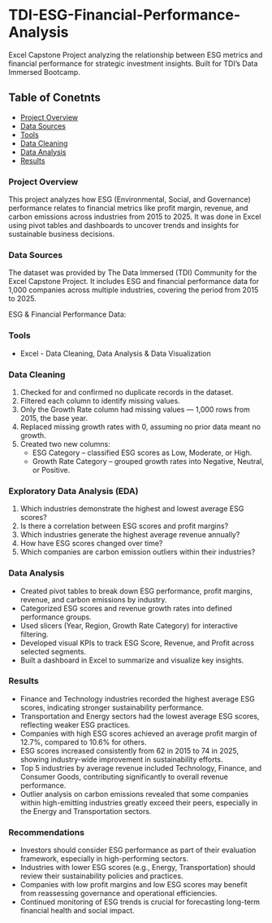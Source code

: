 # TDI-ESG-Financial-Performance-Analysis
Excel Capstone Project analyzing the relationship between ESG metrics and financial performance for strategic investment insights. Built for TDI’s Data Immersed Bootcamp.

## Table of Conetnts

- [Project Overview](#project-overview)
- [Data Sources](#data-sources)
- [Tools](#tools)
- [Data Cleaning](#data-cleaning)
- [Data Analysis](#data-analysis)
- [Results](#results)


### Project Overview

This project analyzes how ESG (Environmental, Social, and Governance) performance relates to financial metrics like profit margin, revenue, and carbon emissions across industries from 2015 to 2025. It was done in Excel using pivot tables and dashboards to uncover trends and insights for sustainable business decisions.

### Data Sources

The dataset was provided by The Data Immersed (TDI) Community for the Excel Capstone Project. It includes ESG and financial performance data for 1,000 companies across multiple industries, covering the period from 2015 to 2025.

ESG & Financial Performance Data:

### Tools

- Excel - Data Cleaning, Data Analysis & Data Visualization

### Data Cleaning

1. Checked for and confirmed no duplicate records in the dataset.
2. Filtered each column to identify missing values.
3. Only the Growth Rate column had missing values — 1,000 rows from 2015, the base year.
4. Replaced missing growth rates with 0, assuming no prior data meant no growth.
5. Created two new columns:
    - ESG Category – classified ESG scores as Low, Moderate, or High.
    - Growth Rate Category – grouped growth rates into Negative, Neutral, or Positive.

### Exploratory Data Analysis (EDA)

1. Which industries demonstrate the highest and lowest average ESG scores?
2. Is there a correlation between ESG scores and profit margins?
3. Which industries generate the highest average revenue annually?
4. How have ESG scores changed over time?
5. Which companies are carbon emission outliers within their industries?

### Data Analysis

- Created pivot tables to break down ESG performance, profit margins, revenue, and carbon emissions by industry.
- Categorized ESG scores and revenue growth rates into defined performance groups.
- Used slicers (Year, Region, Growth Rate Category) for interactive filtering.
- Developed visual KPIs to track ESG Score, Revenue, and Profit across selected segments.
- Built a dashboard in Excel to summarize and visualize key insights.

### Results

- Finance and Technology industries recorded the highest average ESG scores, indicating stronger sustainability performance.
- Transportation and Energy sectors had the lowest average ESG scores, reflecting weaker ESG practices.
- Companies with high ESG scores achieved an average profit margin of 12.7%, compared to 10.6% for others.
- ESG scores increased consistently from 62 in 2015 to 74 in 2025, showing industry-wide improvement in sustainability efforts.
- Top 5 industries by average revenue included Technology, Finance, and Consumer Goods, contributing significantly to overall revenue performance.
- Outlier analysis on carbon emissions revealed that some companies within high-emitting industries greatly exceed their peers, especially in the Energy and Transportation sectors.

### Recommendations

- Investors should consider ESG performance as part of their evaluation framework, especially in high-performing sectors.
- Industries with lower ESG scores (e.g., Energy, Transportation) should review their sustainability policies and practices.
- Companies with low profit margins and low ESG scores may benefit from reassessing governance and operational efficiencies.
- Continued monitoring of ESG trends is crucial for forecasting long-term financial health and social impact.
